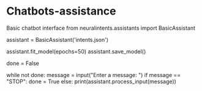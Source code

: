 # Chatbots-assistance
Basic chatbot interface
from neuralintents.assistants import BasicAssistant

assistant = BasicAssistant('intents.json')

assistant.fit_model(epochs=50)
assistant.save_model()

done = False

while not done:
    message = input("Enter a message: ")
    if message == "STOP":
        done = True
    else:
        print(assistant.process_input(message))
